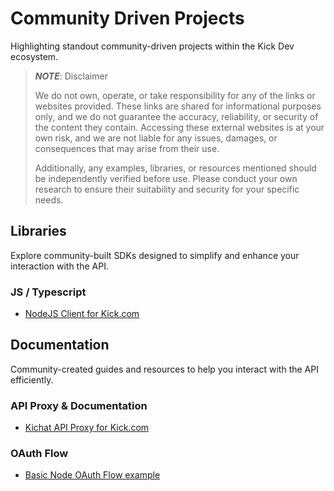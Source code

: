 # Community Driven Projects

Highlighting standout community-driven projects within the Kick Dev ecosystem.

> **_NOTE_**: Disclaimer
> 
> We do not own, operate, or take responsibility for any of the links or websites provided. These links are shared for informational purposes only, and we do not guarantee the accuracy, reliability, or security of the content they contain. Accessing these external websites is at your own risk, and we are not liable for any issues, damages, or consequences that may arise from their use.
> 
> Additionally, any examples, libraries, or resources mentioned should be independently verified before use. Please conduct your own research to ensure their suitability and security for your specific needs.

## Libraries

Explore community-built SDKs designed to simplify and enhance your interaction with the API.

### JS / Typescript

- [NodeJS Client for Kick.com](https://www.npmjs.com/package/@botk4cp3r/kick.js)

## Documentation

Community-created guides and resources to help you interact with the API efficiently.

### API Proxy & Documentation

- [Kichat API Proxy for Kick.com](https://docs.kichat.dev/)

### OAuth Flow

- [Basic Node OAuth Flow example](https://gist.github.com/ACPixel/bd71dc716126153e04e41700e8a8820e)
